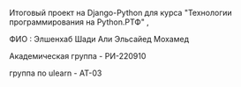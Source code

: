 Итоговый проект на Django-Python для курса "Технологии программирования на Python.РТФ" , 

ФИО : Элшенхаб Шади Али Эльсайед Мохамед

Академическая группа - РИ-220910 

группа по ulearn - AT-03

